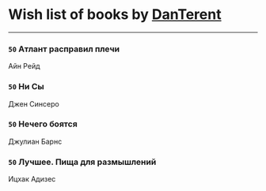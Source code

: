 # Wish list of books by [DanTerent](https://my.mail.ru/bk/danterent/)
---

### `50` Атлант расправил плечи
Айн Рейд

### `50` Ни Сы
Джен Синсеро

### `50` Нечего боятся
Джулиан Барнс

### `50` Лучшее. Пища для размышлений
Ицхак Адизес

